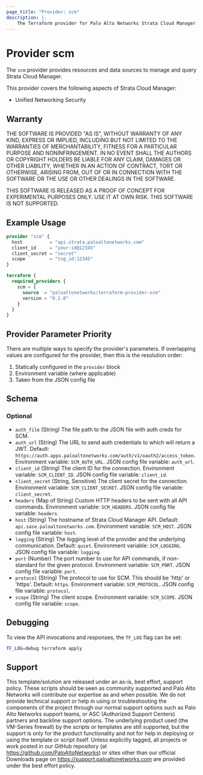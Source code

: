 ```yaml
---
page_title: "Provider: scm"
description: |-
    The Terraform provider for Palo Alto Networks Strata Cloud Manager.
---
```


# Provider scm

The `scm` provider provides resources and data sources to manage and query Strata Cloud Manager.

This provider covers the following aspects of Strata Cloud Manager:
* Unified Networking Security


## Warranty

THE SOFTWARE IS PROVIDED "AS IS", WITHOUT WARRANTY OF ANY KIND, EXPRESS OR IMPLIED, INCLUDING BUT NOT LIMITED TO THE WARRANTIES OF MERCHANTABILITY, FITNESS FOR A PARTICULAR PURPOSE AND NONINFRINGEMENT. IN NO EVENT SHALL THE AUTHORS OR COPYRIGHT HOLDERS BE LIABLE FOR ANY CLAIM, DAMAGES OR OTHER LIABILITY, WHETHER IN AN ACTION OF CONTRACT, TORT OR OTHERWISE, ARISING FROM, OUT OF OR IN CONNECTION WITH THE SOFTWARE OR THE USE OR OTHER DEALINGS IN THE SOFTWARE.

THIS SOFTWARE IS RELEASED AS A PROOF OF CONCEPT FOR EXPERIMENTAL PURPOSES ONLY. USE IT AT OWN RISK. THIS SOFTWARE IS NOT SUPPORTED.


## Example Usage

```terraform
provider "scm" {
  host          = "api.strata.paloaltonetworks.com"
  client_id     = "your-id@12345"
  client_secret = "secret"
  scope         = "tsg_id:12345"
}

terraform {
  required_providers {
    scm = {
      source  = "paloaltonetworks/terraform-provider-scm"
      version = "0.1.0"
    }
  }
}
```


## Provider Parameter Priority

There are multiple ways to specify the provider's parameters.  If overlapping values are configured for the provider, then this is the resolution order:

1. Statically configured in the `provider` block
2. Environment variable (where applicable)
3. Taken from the JSON config file


<!-- schema generated by tfplugindocs -->
## Schema

### Optional

- `auth_file` (String) The file path to the JSON file with auth creds for SCM.
- `auth_url` (String) The URL to send auth credentials to which will return a JWT. Default: `https://auth.apps.paloaltonetworks.com/auth/v1/oauth2/access_token`. Environment variable: `SCM_AUTH_URL`. JSON config file variable: `auth_url`.
- `client_id` (String) The client ID for the connection. Environment variable: `SCM_CLIENT_ID`. JSON config file variable: `client_id`.
- `client_secret` (String, Sensitive) The client secret for the connection. Environment variable: `SCM_CLIENT_SECRET`. JSON config file variable: `client_secret`.
- `headers` (Map of String) Custom HTTP headers to be sent with all API commands. Environment variable: `SCM_HEADERS`. JSON config file variable: `headers`.
- `host` (String) The hostname of Strata Cloud Manager API. Default: `api.sase.paloaltonetworks.com`. Environment variable: `SCM_HOST`. JSON config file variable: `host`.
- `logging` (String) The logging level of the provider and the underlying communication. Default: `quiet`. Environment variable: `SCM_LOGGING`. JSON config file variable: `logging`.
- `port` (Number) The port number to use for API commands, if non-standard for the given protocol. Environment variable: `SCM_PORT`. JSON config file variable: `port`.
- `protocol` (String) The protocol to use for SCM. This should be 'http' or 'https'. Default: `https`. Environment variable: `SCM_PROTOCOL`. JSON config file variable: `protocol`.
- `scope` (String) The client scope. Environment variable: `SCM_SCOPE`. JSON config file variable: `scope`.


## Debugging

To view the API invocations and responses, the `TF_LOG` flag can be set:

```bash
TF_LOG=debug terraform apply
```


## Support

This template/solution are released under an as-is, best effort, support policy. These scripts should be seen as community supported and Palo Alto Networks will contribute our expertise as and when possible. We do not provide technical support or help in using or troubleshooting the components of the project through our normal support options such as Palo Alto Networks support teams, or ASC (Authorized Support Centers) partners and backline support options. The underlying product used (the VM-Series firewall) by the scripts or templates are still supported, but the support is only for the product functionality and not for help in deploying or using the template or script itself. Unless explicitly tagged, all projects or work posted in our GitHub repository (at https://github.com/PaloAltoNetworks) or sites other than our official Downloads page on https://support.paloaltonetworks.com are provided under the best effort policy.
